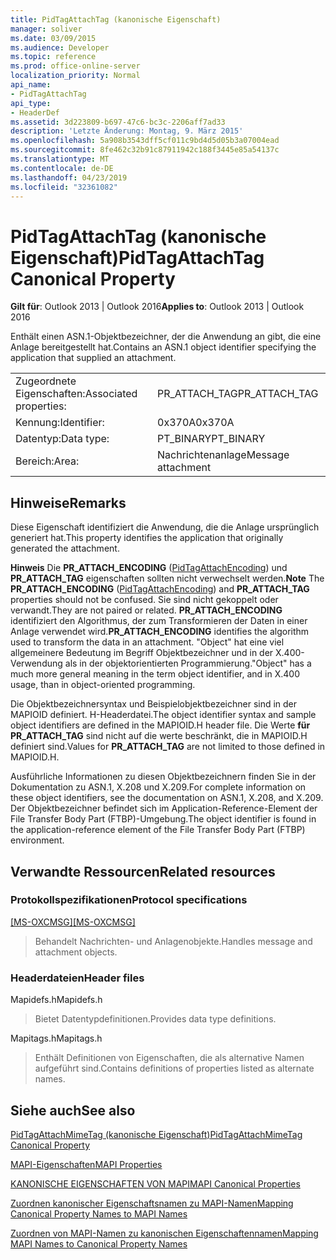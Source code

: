 ```yaml
---
title: PidTagAttachTag (kanonische Eigenschaft)
manager: soliver
ms.date: 03/09/2015
ms.audience: Developer
ms.topic: reference
ms.prod: office-online-server
localization_priority: Normal
api_name:
- PidTagAttachTag
api_type:
- HeaderDef
ms.assetid: 3d223809-b697-47c6-bc3c-2206aff7ad33
description: 'Letzte Änderung: Montag, 9. März 2015'
ms.openlocfilehash: 5a908b3543dff5cf011c9bd4d5d05b3a07004ead
ms.sourcegitcommit: 8fe462c32b91c87911942c188f3445e85a54137c
ms.translationtype: MT
ms.contentlocale: de-DE
ms.lasthandoff: 04/23/2019
ms.locfileid: "32361082"
---
```

# <a name="pidtagattachtag-canonical-property"></a><span data-ttu-id="4bc20-103">PidTagAttachTag (kanonische Eigenschaft)</span><span class="sxs-lookup"><span data-stu-id="4bc20-103">PidTagAttachTag Canonical Property</span></span>

  
  
<span data-ttu-id="4bc20-104">**Gilt für**: Outlook 2013 | Outlook 2016</span><span class="sxs-lookup"><span data-stu-id="4bc20-104">**Applies to**: Outlook 2013 | Outlook 2016</span></span> 
  
<span data-ttu-id="4bc20-105">Enthält einen ASN.1-Objektbezeichner, der die Anwendung an gibt, die eine Anlage bereitgestellt hat.</span><span class="sxs-lookup"><span data-stu-id="4bc20-105">Contains an ASN.1 object identifier specifying the application that supplied an attachment.</span></span> 
  
|||
|:-----|:-----|
|<span data-ttu-id="4bc20-106">Zugeordnete Eigenschaften:</span><span class="sxs-lookup"><span data-stu-id="4bc20-106">Associated properties:</span></span>  <br/> |<span data-ttu-id="4bc20-107">PR_ATTACH_TAG</span><span class="sxs-lookup"><span data-stu-id="4bc20-107">PR_ATTACH_TAG</span></span>  <br/> |
|<span data-ttu-id="4bc20-108">Kennung:</span><span class="sxs-lookup"><span data-stu-id="4bc20-108">Identifier:</span></span>  <br/> |<span data-ttu-id="4bc20-109">0x370A</span><span class="sxs-lookup"><span data-stu-id="4bc20-109">0x370A</span></span>  <br/> |
|<span data-ttu-id="4bc20-110">Datentyp:</span><span class="sxs-lookup"><span data-stu-id="4bc20-110">Data type:</span></span>  <br/> |<span data-ttu-id="4bc20-111">PT_BINARY</span><span class="sxs-lookup"><span data-stu-id="4bc20-111">PT_BINARY</span></span>  <br/> |
|<span data-ttu-id="4bc20-112">Bereich:</span><span class="sxs-lookup"><span data-stu-id="4bc20-112">Area:</span></span>  <br/> |<span data-ttu-id="4bc20-113">Nachrichtenanlage</span><span class="sxs-lookup"><span data-stu-id="4bc20-113">Message attachment</span></span>  <br/> |
   
## <a name="remarks"></a><span data-ttu-id="4bc20-114">Hinweise</span><span class="sxs-lookup"><span data-stu-id="4bc20-114">Remarks</span></span>

<span data-ttu-id="4bc20-115">Diese Eigenschaft identifiziert die Anwendung, die die Anlage ursprünglich generiert hat.</span><span class="sxs-lookup"><span data-stu-id="4bc20-115">This property identifies the application that originally generated the attachment.</span></span>
  
 <span data-ttu-id="4bc20-116">**Hinweis** Die **PR_ATTACH_ENCODING** ([PidTagAttachEncoding](pidtagattachencoding-canonical-property.md)) und **PR_ATTACH_TAG** eigenschaften sollten nicht verwechselt werden.</span><span class="sxs-lookup"><span data-stu-id="4bc20-116">**Note** The **PR_ATTACH_ENCODING** ([PidTagAttachEncoding](pidtagattachencoding-canonical-property.md)) and **PR_ATTACH_TAG** properties should not be confused.</span></span> <span data-ttu-id="4bc20-117">Sie sind nicht gekoppelt oder verwandt.</span><span class="sxs-lookup"><span data-stu-id="4bc20-117">They are not paired or related.</span></span> <span data-ttu-id="4bc20-118">**PR_ATTACH_ENCODING** identifiziert den Algorithmus, der zum Transformieren der Daten in einer Anlage verwendet wird.</span><span class="sxs-lookup"><span data-stu-id="4bc20-118">**PR_ATTACH_ENCODING** identifies the algorithm used to transform the data in an attachment.</span></span> <span data-ttu-id="4bc20-119">"Object" hat eine viel allgemeinere Bedeutung im Begriff Objektbezeichner und in der X.400-Verwendung als in der objektorientierten Programmierung.</span><span class="sxs-lookup"><span data-stu-id="4bc20-119">"Object" has a much more general meaning in the term object identifier, and in X.400 usage, than in object-oriented programming.</span></span> 
  
<span data-ttu-id="4bc20-120">Die Objektbezeichnersyntax und Beispielobjektbezeichner sind in der MAPIOID definiert. H-Headerdatei.</span><span class="sxs-lookup"><span data-stu-id="4bc20-120">The object identifier syntax and sample object identifiers are defined in the MAPIOID.H header file.</span></span> <span data-ttu-id="4bc20-121">Die Werte **für PR_ATTACH_TAG** sind nicht auf die werte beschränkt, die in MAPIOID.H definiert sind.</span><span class="sxs-lookup"><span data-stu-id="4bc20-121">Values for **PR_ATTACH_TAG** are not limited to those defined in MAPIOID.H.</span></span> 
  
<span data-ttu-id="4bc20-122">Ausführliche Informationen zu diesen Objektbezeichnern finden Sie in der Dokumentation zu ASN.1, X.208 und X.209.</span><span class="sxs-lookup"><span data-stu-id="4bc20-122">For complete information on these object identifiers, see the documentation on ASN.1, X.208, and X.209.</span></span> <span data-ttu-id="4bc20-123">Der Objektbezeichner befindet sich im Application-Reference-Element der File Transfer Body Part (FTBP)-Umgebung.</span><span class="sxs-lookup"><span data-stu-id="4bc20-123">The object identifier is found in the application-reference element of the File Transfer Body Part (FTBP) environment.</span></span> 
  
## <a name="related-resources"></a><span data-ttu-id="4bc20-124">Verwandte Ressourcen</span><span class="sxs-lookup"><span data-stu-id="4bc20-124">Related resources</span></span>

### <a name="protocol-specifications"></a><span data-ttu-id="4bc20-125">Protokollspezifikationen</span><span class="sxs-lookup"><span data-stu-id="4bc20-125">Protocol specifications</span></span>

<span data-ttu-id="4bc20-126">[[MS-OXCMSG]](https://msdn.microsoft.com/library/7fd7ec40-deec-4c06-9493-1bc06b349682%28Office.15%29.aspx)</span><span class="sxs-lookup"><span data-stu-id="4bc20-126">[[MS-OXCMSG]](https://msdn.microsoft.com/library/7fd7ec40-deec-4c06-9493-1bc06b349682%28Office.15%29.aspx)</span></span>
  
> <span data-ttu-id="4bc20-127">Behandelt Nachrichten- und Anlagenobjekte.</span><span class="sxs-lookup"><span data-stu-id="4bc20-127">Handles message and attachment objects.</span></span>
    
### <a name="header-files"></a><span data-ttu-id="4bc20-128">Headerdateien</span><span class="sxs-lookup"><span data-stu-id="4bc20-128">Header files</span></span>

<span data-ttu-id="4bc20-129">Mapidefs.h</span><span class="sxs-lookup"><span data-stu-id="4bc20-129">Mapidefs.h</span></span>
  
> <span data-ttu-id="4bc20-130">Bietet Datentypdefinitionen.</span><span class="sxs-lookup"><span data-stu-id="4bc20-130">Provides data type definitions.</span></span>
    
<span data-ttu-id="4bc20-131">Mapitags.h</span><span class="sxs-lookup"><span data-stu-id="4bc20-131">Mapitags.h</span></span>
  
> <span data-ttu-id="4bc20-132">Enthält Definitionen von Eigenschaften, die als alternative Namen aufgeführt sind.</span><span class="sxs-lookup"><span data-stu-id="4bc20-132">Contains definitions of properties listed as alternate names.</span></span>
    
## <a name="see-also"></a><span data-ttu-id="4bc20-133">Siehe auch</span><span class="sxs-lookup"><span data-stu-id="4bc20-133">See also</span></span>



[<span data-ttu-id="4bc20-134">PidTagAttachMimeTag (kanonische Eigenschaft)</span><span class="sxs-lookup"><span data-stu-id="4bc20-134">PidTagAttachMimeTag Canonical Property</span></span>](pidtagattachmimetag-canonical-property.md)


[<span data-ttu-id="4bc20-135">MAPI-Eigenschaften</span><span class="sxs-lookup"><span data-stu-id="4bc20-135">MAPI Properties</span></span>](mapi-properties.md)
  
[<span data-ttu-id="4bc20-136">KANONISCHE EIGENSCHAFTEN VON MAPI</span><span class="sxs-lookup"><span data-stu-id="4bc20-136">MAPI Canonical Properties</span></span>](mapi-canonical-properties.md)
  
[<span data-ttu-id="4bc20-137">Zuordnen kanonischer Eigenschaftsnamen zu MAPI-Namen</span><span class="sxs-lookup"><span data-stu-id="4bc20-137">Mapping Canonical Property Names to MAPI Names</span></span>](mapping-canonical-property-names-to-mapi-names.md)
  
[<span data-ttu-id="4bc20-138">Zuordnen von MAPI-Namen zu kanonischen Eigenschaftennamen</span><span class="sxs-lookup"><span data-stu-id="4bc20-138">Mapping MAPI Names to Canonical Property Names</span></span>](mapping-mapi-names-to-canonical-property-names.md)


